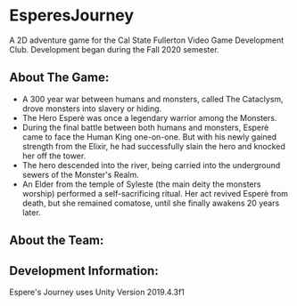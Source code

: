 # EsperesJourney

A 2D adventure game for the Cal State Fullerton Video Game Development Club. Development began during the Fall 2020 semester.

## About The Game: 

* A 300 year war between humans and monsters, called The Cataclysm, drove monsters into slavery or hiding. </br>
* The Hero Esperè was once a legendary warrior among the Monsters.
* During the final battle between both humans and monsters, Esperè came to face the Human King one-on-one. But with his newly gained strength from the Elixir, he had successfully slain the hero and knocked her off the tower. </br>
* The hero descended into the river, being carried into the underground sewers of the Monster's Realm. </br>
* An Elder from the temple of Syleste (the main deity the monsters worship) performed a self-sacrificing ritual. Her act revived Esperè from death, but she remained comatose, until she finally awakens 20 years later. </br>


## About the Team:



## Development Information: 
Espere's Journey uses Unity Version 2019.4.3f1



